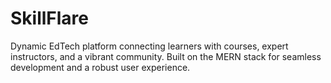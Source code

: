# SkillFlare
Dynamic EdTech platform connecting learners with courses, expert instructors, and a vibrant community. Built on the MERN stack for seamless development and a robust user experience.
